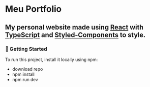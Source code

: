 # Meu Portfolio
<h2>My personal website made using <a href="https://react.dev/">React</a> with <a href="https://www.typescriptlang.org/">TypeScript</a> and <a href="https://styled-components.com/">Styled-Components</a> to style.</h2>

<h3>🚀 Getting Started</h3>

To run this project, install it locally using npm:

* download repo
* npm install
* npm run dev
